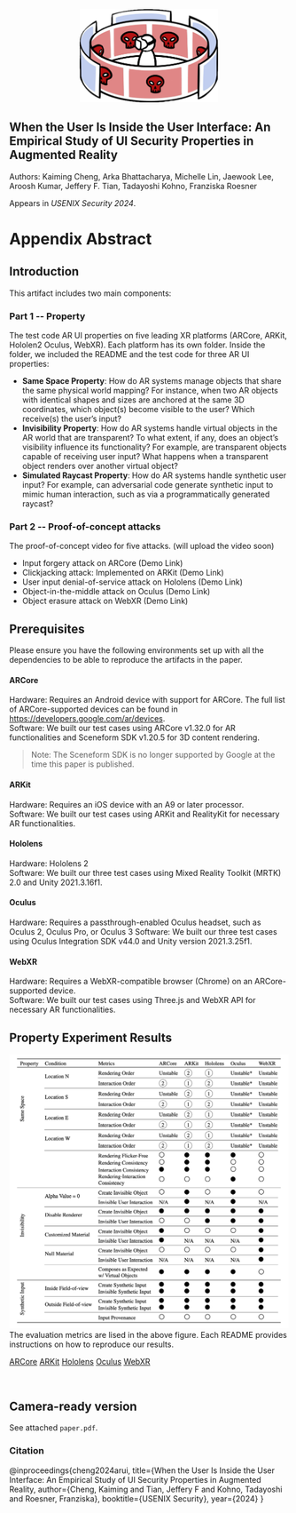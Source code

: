 <center>
<img src="./img/logo_object.png" alt="Logo Icon" width="250" />
</center>

## When the User Is Inside the User Interface: An Empirical Study of UI Security Properties in Augmented Reality
Authors: Kaiming Cheng, Arka Bhattacharya, Michelle Lin, Jaewook Lee, Aroosh Kumar, Jeffery F. Tian, Tadayoshi Kohno, Franziska Roesner

Appears in *USENIX Security 2024*. 

# Appendix Abstract

## Introduction
This artifact includes two main components: 

### Part 1 -- Property 
The test code AR UI properties on five leading XR platforms (ARCore, ARKit, Hololen2 Oculus, WebXR). Each platform has its own folder. Inside the folder, we included the README and the test code for three AR UI properties:
* **Same Space Property**: How do AR systems manage objects that share the same physical world mapping? For instance, when two AR objects with identical shapes and sizes are anchored at the same 3D coordinates, which object(s) become visible to the user? Which receive(s) the user’s input?
* **Invisibility Property**: How do AR systems handle virtual objects
in the AR world that are transparent? To what extent, if any, does an object’s visibility influence its functionality? For example, are transparent objects capable of receiving user input? What happens when a transparent object renders over another virtual object?
* **Simulated Raycast Property**: How do AR systems handle synthetic user input? For example, can adversarial code generate synthetic input to mimic human interaction, such as via a programmatically generated raycast? 



### Part 2 -- Proof-of-concept attacks
The proof-of-concept video for five attacks. (will upload the video soon)
* Input forgery attack on ARCore (Demo Link)
* Clickjacking attack: Implemented on ARKit (Demo Link) 
* User input denial-of-service attack on Hololens (Demo Link)
* Object-in-the-middle attack on Oculus (Demo Link)
* Object erasure attack on WebXR (Demo Link)

## Prerequisites

Please ensure you have the following environments set up with all the dependencies
to be able to reproduce the artifacts in the paper. 

#### ARCore
Hardware: Requires an Android device with support for ARCore. The full list of ARCore-supported devices can be found in https://developers.google.com/ar/devices. <br>
Software: We built our test cases using ARCore v1.32.0 for AR functionalities and Sceneform SDK v1.20.5 for 3D content rendering.
> Note: The Sceneform SDK is no longer supported by Google at the time this paper is published. 

#### ARKit
Hardware: Requires an iOS device with an A9 or later processor. <br> 
Software: We built our test cases using ARKit and RealityKit for necessary AR functionalities.  

#### Hololens
Hardware: Hololens 2<br>
Software: We built our three test cases using Mixed Reality Toolkit (MRTK) 2.0 and Unity 2021.3.16f1.

#### Oculus
Hardware: Requires a passthrough-enabled Oculus headset, such as Oculus 2, Oculus Pro, or Oculus 3
Software: We built our three test cases using Oculus Integration SDK v44.0 and Unity version 2021.3.25f1.

#### WebXR
Hardware: Requires a WebXR-compatible browser (Chrome) on an ARCore-supported device. <br>
Software: We built our test cases using Three.js and WebXR API for necessary AR functionalities.


## Property Experiment Results 
<center>
<img src="./img/Experiment_Result.png" alt="Result" width="750" />
</center>
The evaluation metrics are lised in the above figure. Each README provides instructions on how to reproduce our results.

[ARCore](Property_Code/ARCore/README.md)
[ARKit](Property_Code/ARKit/README.md)
[Hololens](Property_Code/Hololens/README.md)
[Oculus](Property_Code/Oculus/README.md)
[WebXR](Property_Code/WebXR/README.md)

 </br>

## Camera-ready version
See attached `paper.pdf`.

### Citation

@inproceedings{cheng2024arui,
            title={When the User Is Inside the User Interface:
              An Empirical Study of UI Security Properties in Augmented Reality,
              author={Cheng, Kaiming and Tian, Jeffery F and Kohno, Tadayoshi and Roesner, Franziska},
              booktitle={USENIX Security},
            year={2024}
          }
